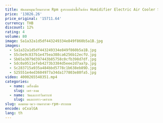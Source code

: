 ```yaml
---
title: พัดลมหมุนเวียนอากาศ Rpm สูงระบบฆ่าเชื้อในห้อง Humidifier Electric Air Cooler Stand Fan Air Circulation Pedestal Fan
price: '13826.26'
price_original: '15711.64'
currency: THB
discount: 12%
rating: 4
volume: 80
image: Sa1a32a1d5df443249334e849f860b5a1B.jpg
images:
  - Sa1a32a1d5df443249334e849f860b5a1B.jpg
  - S5cbe9c837b1e475ea388ca6256b12ecfU.jpg
  - Sb65a3079d397443b85758c0cfb398d7df.jpg
  - Sdc0a9511efeb4273b3384d5eee2d7aa7p.jpg
  - Sc283715a935a484bbd5778c1b638eb89D.jpg
  - S25551e4ed3604977a34da177803e80fa5.jpg
video: 4000265548351.mp4
categories:
  - name: เครื่องมือ
    slug: เคร-องม
  - name: วัดและการวิเคราะห์
    slug: ดและการว-เคราะห
slug: ดลมหม-นเว-ยนอากาศ-rpm-งระบบฆ
encode: oCxalGA
lang: th
---
```

  